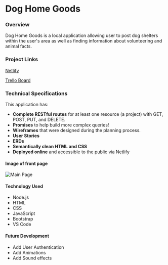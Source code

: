 # Dog Home Goods

### Overview
Dog Home Goods is a local application allowing user to post dog shelters within the user's area as well as finding information about volunteering and animal facts.

### Project Links

[Netlify](https://doghomegoods.netlify.com//)

[Trello Board](/)

### Technical Specifications

This application has:

* **Complete RESTful routes** for at least one resource (a project) with GET, POST, PUT, and DELETE.
* **Promises** to help build more complex queries!
* **Wireframes** that were designed during the planning process.
* **User Stories**
* **ERDs**
* **Semantically clean HTML and CSS**
* **Deployed online** and accessible to the public via Netlify


#### Image of front page
![Main Page](https://scontent-iad3-1.xx.fbcdn.net/v/t1.0-9/84095708_10157175280354624_422206241658372096_o.jpg?_nc_cat=111&_nc_ohc=Cj8SIOe1VrIAX8T0dzO&_nc_ht=scontent-iad3-1.xx&oh=ce73606a75367d85326b9c180836a4df&oe=5E97C28C)


#### Technology Used
- Node.js
- HTML
- CSS
- JavaScript
- Bootstrap
- VS Code

#### Future Development
- Add User Authentication
- Add Animations
- Add Sound effects
